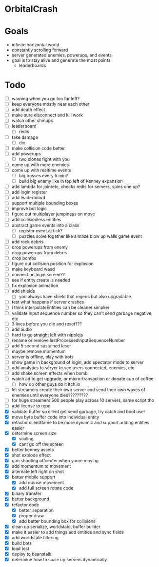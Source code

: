 # OrbitalCrash

# Goals

- infinite horizontal world
- constantly scrolling forward
- server generated enemies, powerups, and events
- goal is to stay alive and generate the most points
  - leaderboards

# Todo

- [ ] warning when you go too far left?
- [ ] keep everyone mostly near each other
- [ ] add death effect
- [ ] make sure disconnect and kill work
- [ ] watch other shmups
- [ ] leaderboard
  - [ ] redis
- [ ] take damage
  - [ ] die
- [ ] make collision code better
- [ ] add powerups
  - [ ] two clones fight with you
- [ ] come up with more enemies
- [ ] come up with realtime events
  - [ ] big bosses every 5 min?
  - [ ] build big enemy like in top left of Kenney expansion
- [ ] add lambda for join/etc, checks redis for servers, spins one up?
- [ ] add login register
- [ ] add leaderboard
- [ ] support multiple bounding boxes
- [ ] improve bot logic
- [ ] figure out multiplayer jumpiness on move
- [ ] add collisionless entities
- [ ] abstract game events into a class
  - [ ] register event at tick?
  - [ ] puzzles solve together like a maze blow up walls game event
- [ ] add rock debris
- [ ] drop powerups from enemy
- [ ] drop powerups from debris
- [ ] drop bombs
- [ ] figure out collision position for explosion
- [ ] make keyboard wasd
- [ ] connect on login screen??
- [ ] see if entity.create is needed
- [ ] fix explosion animation
- [ ] add shields
  - [ ] you always have shield that regens but also upgradable
- [ ] test what happens if server crashes
- [ ] i think interpolateEntities can be cleaner simplier
- [ ] validate input sequence number so they can't send garbage negative, etc
- [ ] 3 lives before you die and reset???
- [ ] add audio
- [ ] hard to go straight left with nipplejs
- [ ] rename or remove lastProcessedInputSequenceNumber
- [ ] add 5 second sustained laser
- [ ] maybe remove momentum
- [ ] server is offline, play with bots
- [ ] show game in background of login, add spectator mode to server
- [ ] add analytics to server to see users connected, enemies, etc
- [ ] add shake screen effects when bomb
- [ ] watch ad to get upgrade, or micro-transaction or donate cup of coffee
  - [ ] how do other guys do it itch.io
- [ ] let streamers create their own server and send their own waves of enemies until everyone dies?????????
- [ ] for huge streamers 500 people play across 10 servers, same script tho
- [ ] add license to repo
- [x] validate buffer so client get send garbage, try catch and boot user
- [x] move byte buffer code into individual entity
- [x] refactor clientGame to be more dynamic and support adding entities easier
- [x] determine screen size
  - [x] scaling
  - [x] cant go off the screen
- [x] better kenney assets
- [x] shot explode effect
- [x] gun shooting offcenter when youre moving
- [x] add momentum to movement
- [x] alternate left right on shot
- [x] better mobile support
  - [x] add mouse movement
  - [x] add full screen rotate code
- [x] binary transfer
- [x] better background
- [x] refactor code
  - [x] better separation
  - [x] proper draw
  - [x] add better bounding box for collisions
- [x] clean up serialize, worldstate, buffer builder
- [x] make it easier to add things add entities and sync fields
- [x] add worldstate filtering
- [x] build bots
- [x] load test
- [x] deploy to beanstalk
- [x] determine how to scale up servers dynamically

